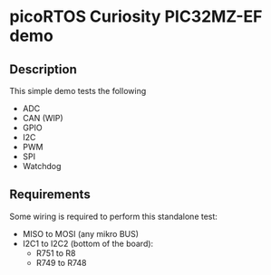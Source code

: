 # picoRTOS Curiosity PIC32MZ-EF demo

## Description

This simple demo tests the following

  - ADC
  - CAN (WIP)
  - GPIO
  - I2C
  - PWM
  - SPI
  - Watchdog

## Requirements

Some wiring is required to perform this standalone test:

  - MISO to MOSI (any mikro BUS)
  - I2C1 to I2C2 (bottom of the board):
    - R751 to R8
    - R749 to R748
